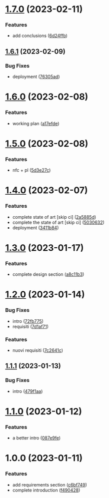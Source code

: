 # [1.7.0](https://github.com/eco-trip/SC-report/compare/v1.6.1...v1.7.0) (2023-02-11)


### Features

* add conclusions ([6d24ffb](https://github.com/eco-trip/SC-report/commit/6d24ffbc880fc8fc438cf14ab3ed42ff94aceb2a))

## [1.6.1](https://github.com/eco-trip/SC-report/compare/v1.6.0...v1.6.1) (2023-02-09)


### Bug Fixes

* deployment ([76305ad](https://github.com/eco-trip/SC-report/commit/76305ad8aebe15e88a90d13157da0a0b003e484f))

# [1.6.0](https://github.com/eco-trip/SC-report/compare/v1.5.0...v1.6.0) (2023-02-08)


### Features

* working plan ([a17efde](https://github.com/eco-trip/SC-report/commit/a17efdec78adde54c44e04638092af6981254aee))

# [1.5.0](https://github.com/eco-trip/SC-report/compare/v1.4.0...v1.5.0) (2023-02-08)


### Features

* nfc + pl ([5d3e27c](https://github.com/eco-trip/SC-report/commit/5d3e27c1f205d2e4989454caa1cfc01d54e8c7ce))

# [1.4.0](https://github.com/eco-trip/SC-report/compare/v1.3.0...v1.4.0) (2023-02-07)


### Features

* complete state of art [skip ci] ([2a5885d](https://github.com/eco-trip/SC-report/commit/2a5885d71e7a4b21a119d1ac74d7b5c5a45e7e85))
* complete the state of art [skip ci] ([5030632](https://github.com/eco-trip/SC-report/commit/50306322ca118ee81e24d9be8f0141e1851929f3))
* deployment ([3411b84](https://github.com/eco-trip/SC-report/commit/3411b84712db368a1c379cd2b1a273ebe119f820))

# [1.3.0](https://github.com/eco-trip/SC-report/compare/v1.2.0...v1.3.0) (2023-01-17)


### Features

* complete design section ([a8c11b3](https://github.com/eco-trip/SC-report/commit/a8c11b3607f043e6421b246f42aec6bee1646fce))

# [1.2.0](https://github.com/eco-trip/SC-report/compare/v1.1.1...v1.2.0) (2023-01-14)


### Bug Fixes

* intro ([72fb775](https://github.com/eco-trip/SC-report/commit/72fb7757bd722a7f4c226352bae832a8ace61214))
* requisiti ([7d1af71](https://github.com/eco-trip/SC-report/commit/7d1af716ec5bdeb78ebd73426b1581f14853573e))


### Features

* nuovi requisiti ([7c2641c](https://github.com/eco-trip/SC-report/commit/7c2641c4e7c01f5bae447b17c98eaec9399b545a))

## [1.1.1](https://github.com/eco-trip/SC-report/compare/v1.1.0...v1.1.1) (2023-01-13)


### Bug Fixes

* intro ([479f1aa](https://github.com/eco-trip/SC-report/commit/479f1aa30ccdc3d9b1fc4cd69bdcd4c042d72475))

# [1.1.0](https://github.com/eco-trip/SC-report/compare/v1.0.0...v1.1.0) (2023-01-12)


### Features

* a better intro ([087e9fe](https://github.com/eco-trip/SC-report/commit/087e9fecf792274f80bee2f232827492038606e0))

# 1.0.0 (2023-01-11)


### Features

* add requirements section ([c6bf749](https://github.com/eco-trip/SC-report/commit/c6bf749d28658cc9fa6296f49db5eba22d923f07))
* complete introduction ([f490428](https://github.com/eco-trip/SC-report/commit/f490428d26174fd369931396727b2135887af8b1))
